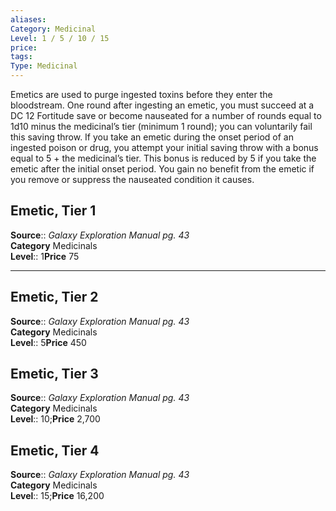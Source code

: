 ```yaml
---
aliases: 
Category: Medicinal
Level: 1 / 5 / 10 / 15
price:  
tags: 
Type: Medicinal
---
```

Emetics are used to purge ingested toxins before they enter the bloodstream. One round after ingesting an emetic, you must succeed at a DC 12 Fortitude save or become nauseated for a number of rounds equal to 1d10 minus the medicinal’s tier (minimum 1 round); you can voluntarily fail this saving throw. If you take an emetic during the onset period of an ingested poison or drug, you attempt your initial saving throw with a bonus equal to 5 + the medicinal’s tier. This bonus is reduced by 5 if you take the emetic after the initial onset period. You gain no benefit from the emetic if you remove or suppress the nauseated condition it causes.  

## Emetic, Tier 1

**Source**:: _Galaxy Exploration Manual pg. 43_  
**Category** Medicinals  
**Level**:: 1**Price** 75

---

## Emetic, Tier 2

**Source**:: _Galaxy Exploration Manual pg. 43_  
**Category** Medicinals  
**Level**:: 5**Price** 450

## Emetic, Tier 3

**Source**:: _Galaxy Exploration Manual pg. 43_  
**Category** Medicinals  
**Level**:: 10;**Price** 2,700

## Emetic, Tier 4

**Source**:: _Galaxy Exploration Manual pg. 43_  
**Category** Medicinals  
**Level**:: 15;**Price** 16,200
